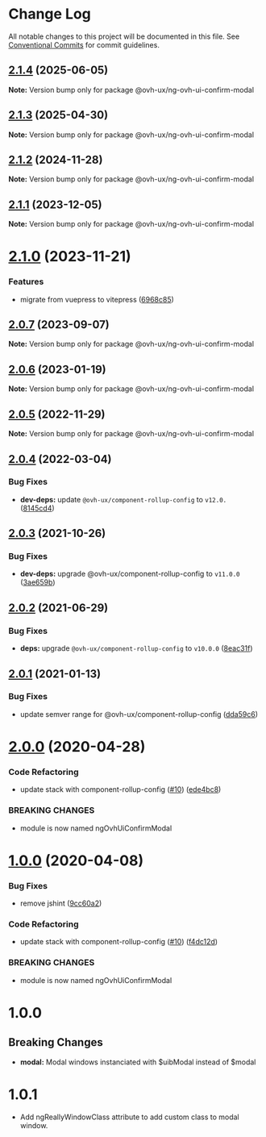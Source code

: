 # Change Log

All notable changes to this project will be documented in this file.
See [Conventional Commits](https://conventionalcommits.org) for commit guidelines.

## [2.1.4](https://github.com/ovh/manager/compare/@ovh-ux/ng-ovh-ui-confirm-modal@2.1.3...@ovh-ux/ng-ovh-ui-confirm-modal@2.1.4) (2025-06-05)

**Note:** Version bump only for package @ovh-ux/ng-ovh-ui-confirm-modal





## [2.1.3](https://github.com/ovh/manager/compare/@ovh-ux/ng-ovh-ui-confirm-modal@2.1.2...@ovh-ux/ng-ovh-ui-confirm-modal@2.1.3) (2025-04-30)

**Note:** Version bump only for package @ovh-ux/ng-ovh-ui-confirm-modal





## [2.1.2](https://github.com/ovh/manager/compare/@ovh-ux/ng-ovh-ui-confirm-modal@2.1.1...@ovh-ux/ng-ovh-ui-confirm-modal@2.1.2) (2024-11-28)

**Note:** Version bump only for package @ovh-ux/ng-ovh-ui-confirm-modal





## [2.1.1](https://github.com/ovh/manager/compare/@ovh-ux/ng-ovh-ui-confirm-modal@2.1.0...@ovh-ux/ng-ovh-ui-confirm-modal@2.1.1) (2023-12-05)

**Note:** Version bump only for package @ovh-ux/ng-ovh-ui-confirm-modal





# [2.1.0](https://github.com/ovh/manager/compare/@ovh-ux/ng-ovh-ui-confirm-modal@2.0.7...@ovh-ux/ng-ovh-ui-confirm-modal@2.1.0) (2023-11-21)


### Features

* migrate from vuepress to vitepress ([6968c85](https://github.com/ovh/manager/commit/6968c85f00e19c41bc240abb37a50e9dacf9c5e5))





## [2.0.7](https://github.com/ovh/manager/compare/@ovh-ux/ng-ovh-ui-confirm-modal@2.0.6...@ovh-ux/ng-ovh-ui-confirm-modal@2.0.7) (2023-09-07)

**Note:** Version bump only for package @ovh-ux/ng-ovh-ui-confirm-modal





## [2.0.6](https://github.com/ovh/manager/compare/@ovh-ux/ng-ovh-ui-confirm-modal@2.0.5...@ovh-ux/ng-ovh-ui-confirm-modal@2.0.6) (2023-01-19)

**Note:** Version bump only for package @ovh-ux/ng-ovh-ui-confirm-modal





## [2.0.5](https://github.com/ovh/manager/compare/@ovh-ux/ng-ovh-ui-confirm-modal@2.0.4...@ovh-ux/ng-ovh-ui-confirm-modal@2.0.5) (2022-11-29)

**Note:** Version bump only for package @ovh-ux/ng-ovh-ui-confirm-modal





## [2.0.4](https://github.com/ovh/manager/compare/@ovh-ux/ng-ovh-ui-confirm-modal@2.0.3...@ovh-ux/ng-ovh-ui-confirm-modal@2.0.4) (2022-03-04)


### Bug Fixes

* **dev-deps:** update `@ovh-ux/component-rollup-config` to `v12.0.` ([8145cd4](https://github.com/ovh/manager/commit/8145cd44a34cec071db4b5267182705625951077))



## [2.0.3](https://github.com/ovh/manager/compare/@ovh-ux/ng-ovh-ui-confirm-modal@2.0.2...@ovh-ux/ng-ovh-ui-confirm-modal@2.0.3) (2021-10-26)


### Bug Fixes

* **dev-deps:** upgrade @ovh-ux/component-rollup-config to `v11.0.0` ([3ae659b](https://github.com/ovh/manager/commit/3ae659bea59244fd5660375b9dac52055cc374b0))



## [2.0.2](https://github.com/ovh/manager/compare/@ovh-ux/ng-ovh-ui-confirm-modal@2.0.1...@ovh-ux/ng-ovh-ui-confirm-modal@2.0.2) (2021-06-29)


### Bug Fixes

* **deps:** upgrade `@ovh-ux/component-rollup-config` to `v10.0.0` ([8eac31f](https://github.com/ovh/manager/commit/8eac31f81e46d1570c131cf55788d6435842ab6d))



## [2.0.1](https://github.com/ovh/manager/compare/@ovh-ux/ng-ovh-ui-confirm-modal@2.0.0...@ovh-ux/ng-ovh-ui-confirm-modal@2.0.1) (2021-01-13)


### Bug Fixes

* update semver range for @ovh-ux/component-rollup-config ([dda59c6](https://github.com/ovh/manager/commit/dda59c6b71cb4ad9ab98f06a0bf995a7eb45a1d9))



# [2.0.0](https://github.com/ovh/manager/compare/@ovh-ux/ng-ovh-ui-confirm-modal@1.0.0...@ovh-ux/ng-ovh-ui-confirm-modal@2.0.0) (2020-04-28)


### Code Refactoring

* update stack with component-rollup-config ([#10](https://github.com/ovh/manager/issues/10)) ([ede4bc8](https://github.com/ovh/manager/commit/ede4bc8eb7359f6425ff1719186f18430ca33a9d))


### BREAKING CHANGES

* module is now named ngOvhUiConfirmModal



# [1.0.0](https://github.com/ovh-ux/ng-ovh-ui-confirm-modal/compare/1.0.2...1.0.0) (2020-04-08)


### Bug Fixes

* remove jshint ([9cc60a2](https://github.com/ovh-ux/ng-ovh-ui-confirm-modal/commit/9cc60a2e289e03655bc85a8e0be7088e5f1f3997))


### Code Refactoring

* update stack with component-rollup-config ([#10](https://github.com/ovh-ux/ng-ovh-ui-confirm-modal/issues/10)) ([f4dc12d](https://github.com/ovh-ux/ng-ovh-ui-confirm-modal/commit/f4dc12d171bcf04ef8def8fe2a05bde98593d2b1))


### BREAKING CHANGES

* module is now named ngOvhUiConfirmModal



# 1.0.0
## Breaking Changes
* **modal:** Modal windows instanciated with $uibModal instead of $modal

# 1.0.1
* Add ngReallyWindowClass attribute to add custom class to modal window.
